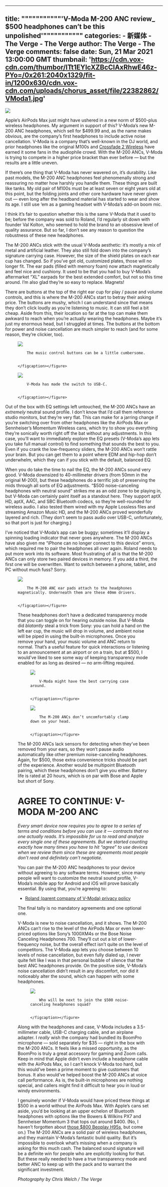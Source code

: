 
---
title: """""""""""'V-Moda M-200 ANC review_ $500 headphones can’t be this unpolished'"""""""""""
categories: 
    - 新媒体
    - The Verge - The Verge
author: The Verge - The Verge
comments: false
date: Sun, 21 Mar 2021 13:00:00 GMT
thumbnail: 'https://cdn.vox-cdn.com/thumbor/lTt1EYIcXZBcCIAxRhwE46z-PYo=/0x261:2040x1329/fit-in/1200x630/cdn.vox-cdn.com/uploads/chorus_asset/file/22382862/VModa1.jpg'
---

<div>   
<img src="https://cdn.vox-cdn.com/thumbor/lTt1EYIcXZBcCIAxRhwE46z-PYo=/0x261:2040x1329/fit-in/1200x630/cdn.vox-cdn.com/uploads/chorus_asset/file/22382862/VModa1.jpg" referrerpolicy="no-referrer">
  <p class="p--has-dropcap p-large-text" id="tmz4ke">Apple’s AirPods Max just might have ushered in a new norm of $500-plus wireless headphones. My argument in support of this? V-Moda’s new M-200 ANC headphones, which sell for $499.99 and, as the name makes obvious, are the company’s first headphones to include active noise cancellation. V-Moda is a company that’s well-known in the DJ world, and prior headphones like the original M100s and <a href="https://www.theverge.com/2017/8/16/16152736/v-moda-crossfade-2-wireless-review-bluetooth-headphones">Crossfade 2 Wireless</a> have earned it some fans in the audiophile crowd. With the M-200 ANCs, V-Moda is trying to compete in a higher price bracket than ever before — but the results are a little uneven. </p>
<p id="x8MQcE">If there’s one thing that V-Moda has never wavered on, it’s durability. Like past models, the M-200 ANC headphones feel phenomenally strong and reassuring no matter how harshly you handle them. These things are built like tanks. My old pair of M100s must be at least seven or eight years old at this point, but the folding joints and other core hardware have never given out — even long after the headband material has started to wear and show its age. I still use ‘em as a gaming headset with V-Moda’s add-on boom mic.</p>
<p id="R4BBYA">I think it’s fair to question whether this is the same V-Moda that it used to be; before the company was sold to Roland, I’d regularly sit down with founder Val Kolton, who seemed to hold the brand to an obsessive level of quality assurance. But so far, I don’t see any reason to question the robustness of these new headphones.</p>
<div id="30GST9">




</div>
<p id="yOZWJb">The M-200 ANCs stick with the usual V-Moda aesthetic: it’s mostly a mix of metal and artificial leather. They also still fold down into the company’s signature carrying case. However, the size of the shield plates on each ear cup has changed. So if you’ve got old, customized plates, those will no longer fit. The ear pads (filled with memory foam) now attach magnetically and feel nice and cushiony. It used to be that you had to buy V-Moda’s aftermarket “XL” earpads for the best extended comfort, but not so this time around. I’m also glad they’re so easy to replace. Magnets!</p>
<p id="DHEC7s">There are buttons at the top of the right ear cup for play / pause and volume controls, and this is where the M-200 ANCs start to betray their asking price. The buttons are mushy, which I can understand since that means they don’t click loudly as you’re listening to music. It can still feel a bit cheap. Aside from this, their location so far at the top can make them awkward to reach when you’re actually wearing the headphones. Maybe it’s just my enormous head, but I struggled at times. The buttons at the bottom for power and noise cancellation are much simpler to reach (and for some reason, they’re clickier, too). </p>
<div class="c-wide-block"><div class="c-image-grid">
<div class="c-image-grid__item">  <figure><img src="https://cdn.vox-cdn.com/thumbor/b8yjw1kU7jPuEKw9IboHT81ME7w=/0x0:2040x1360/520x0/filters:focal(0x0:2040x1360):no_upscale()/cdn.vox-cdn.com/uploads/chorus_asset/file/22382875/VModaControls.jpg" referrerpolicy="no-referrer"><br><figcaption>
      
        The music control buttons can be a little cumbersome.
      
      
    </figcaption></figure>

</div>
<div class="c-image-grid__item">  <figure><img src="https://cdn.vox-cdn.com/thumbor/SNW8vaUtsNX_vX7g9dIewHlM4Dw=/0x0:2040x1360/520x0/filters:focal(0x0:2040x1360):no_upscale()/cdn.vox-cdn.com/uploads/chorus_asset/file/22382877/VModaUSBC.jpg" referrerpolicy="no-referrer"><br><figcaption>
      
        V-Moda has made the switch to USB-C.
      
      
    </figcaption></figure>

</div>
</div></div>
<p id="5FNiPv">Out of the box with EQ settings left untouched, the M-200 ANCs have an <em>extremely</em> neutral sound profile. I don’t know that I’d call them reference studio monitors, but they’re very flat. This can make for a jarring change if you’re switching over from other headphones like the AirPods Max or Sennheiser’s Momentum Wireless cans, which try to show you everything they’re sonically worth right off the bat without any adjustments. In this case, you’ll want to immediately explore the EQ presets (V-Moda’s app lets you take full manual control) to find something that sounds the best to you. Even if you crank the low-frequency sliders, the M-200 ANCs won’t rattle your brain. But you can get them to a point where EDM and hip-hop don’t underwhelm, which they can if you stick with the default, balanced EQ.</p>
<p id="Urqfdu">When you do take the time to nail the EQ, the M-200 ANCs sound very good. V-Moda downsized to 40-millimeter drivers (from 50mm in the original M-200), but these headphones do a terrific job of preserving the mids through all sorts of EQ adjustments. “$500 noise-canceling headphones with neutral sound” strikes me as an odd zone to be playing in, but V-Moda can certainly paint itself as a standout here. They support aptX HD, aptX, AAC, and SBC Bluetooth codecs, so they’re well-rounded for wireless audio. I also tested them wired with my Apple Lossless files and streaming Amazon Music HD, and the M-200 ANCs proved wonderfully layered and rich. (They don’t seem to pass audio over USB-C, unfortunately, so that port is just for charging.) </p>
<p id="cjZhDl">I’ve noticed that V-Moda’s app can be buggy; sometimes it’ll display a spinning loading indicator that never goes anywhere. The M-200 ANCs have also given me “iPhone can no longer connect to this device” errors, which required me to pair the headphones all over again. Roland needs to put more work into its software. Most frustrating of all is that the M-200 ANCs can only store two paired devices in memory. If you add a third, the first one will be overwritten. Want to switch between a phone, tablet, and PC without much fuss? Sorry.</p>
  <figure><img src="https://cdn.vox-cdn.com/thumbor/BgmA2qSlzs5xTeJZUkFlokn-Txk=/0x0:2040x1360/520x0/filters:focal(0x0:2040x1360):no_upscale()/cdn.vox-cdn.com/uploads/chorus_asset/file/22382881/VModaDriver.jpg" referrerpolicy="no-referrer"><br><figcaption>
      
        The M-200 ANC ear pads attach to the headphones magnetically. Underneath them are these 40mm drivers.
      
      
    </figcaption></figure>

<p id="iUCtvS">These headphones don’t have a dedicated transparency mode that you can toggle on for hearing outside noise. But V-Moda did <em>blatantly</em> steal a trick from Sony: you can hold a hand on the left ear cup, the music will drop in volume, and ambient noise will be piped in using the built-in microphones. Once you remove your hand, your music volume and ANC return to normal. That’s a useful feature for quick interactions or listening to an announcement at an airport or on a train, but at $500, I would’ve liked to see some way of keeping transparency mode enabled for as long as desired — no arm-lifting required.</p>
<div class="c-wide-block"><div class="c-image-grid">
<div class="c-image-grid__item">  <figure><img src="https://cdn.vox-cdn.com/thumbor/XEPxSgw4prNA1iNfbDcpBeRC7oc=/0x0:2040x1360/520x0/filters:focal(0x0:2040x1360):no_upscale()/cdn.vox-cdn.com/uploads/chorus_asset/file/22382896/VModaCase.jpg" referrerpolicy="no-referrer"><br><figcaption>
      
        V-Moda might have the best carrying case around.
      
      
    </figcaption></figure>

</div>
<div class="c-image-grid__item">  <figure><img src="https://cdn.vox-cdn.com/thumbor/GzmbxjmyALCXQbPWIC5Beqx5IFk=/0x0:2040x1360/520x0/filters:focal(0x0:2040x1360):no_upscale()/cdn.vox-cdn.com/uploads/chorus_asset/file/22382898/VModaEars.jpg" referrerpolicy="no-referrer"><br><figcaption>
      
        The M-200 ANCs don’t uncomfortably clamp down on your head.
      
      
    </figcaption></figure>

</div>
</div></div>
<p id="tGg8ML">The M-200 ANCs lack sensors for detecting when they’ve been removed from your ears, so they won’t pause audio automatically like other premium noise-canceling headphones. Again, for $500, those extra convenience tricks should be part of the experience. Another would be multipoint Bluetooth pairing, which these headphones don’t give you either. Battery life is rated at 20 hours, which is on par with Bose and Apple but short of Sony. </p>
<div><div id="LWOrQp">
<div class="c-entry-sidebar">
  <h1 id="NsbBQC">AGREE TO CONTINUE: V-MODA M-200 ANC</h1>
<p id="hmIaW7"><em>Every smart device now requires you to agree to a series of terms and conditions before you can use it — contracts that no one actually reads. It’s impossible for us to read and analyze every single one of these agreements. But we started counting exactly how many times you have to hit “agree” to use devices when we review them since these are agreements most people don’t read and definitely can’t negotiate.</em></p>
<p id="J78hj3">You can pair the M-200 ANC headphones to your device without agreeing to any software terms. However, since many people will want to customize the neutral sound profile, V-Moda’s mobile app for Android and iOS will prove basically essential. By using that, you’re agreeing to:</p>
<ul><li id="8Ojj80"><a href="https://www.v-moda.com/us/en/privacy-policy" data-analytics-viewport="related-story" data-analytics-link="related-story">Roland (parent company of V-Moda) privacy policy</a></li></ul>
<p id="xAqLN4">The final tally is no mandatory agreements and one optional one. </p>
</div>
</div></div>
<p id="uurxca">V-Moda is new to noise cancellation, and it shows. The M-200 ANCs can’t rise to the level of the AirPods Max or even lower-priced options like Sony’s 1000XM4s or the Bose Noise Canceling Headphones 700. They’ll cut out a lot of lower-frequency noise, but the overall effect isn’t quite on the level of competitors. The V-Moda app lets you choose between 10 levels of noise cancellation, but even fully dialed up, I never quite felt like I was in that personal bubble of silence that the best ANC headphones provide. On the positive side, V-Moda’s noise cancellation didn’t result in any discomfort, nor did it noticeably alter the sound, which can happen with some headphones. </p>
<div class="c-wide-block">  <figure><img src="https://cdn.vox-cdn.com/thumbor/TmWPRb86a16zH3WIfxynsAG4I8s=/0x0:2040x1360/520x0/filters:focal(0x0:2040x1360):no_upscale()/cdn.vox-cdn.com/uploads/chorus_asset/file/22382887/VModaMax.jpg" referrerpolicy="no-referrer"><br><figcaption>
      
        Who will be next to join the $500 noise-canceling headphones squad?
      
      
    </figcaption></figure>

</div>
<p id="HYww7p">Along with the headphones and case, V-Moda includes a 3.5-millimeter cable, USB-C charging cable, and an airplane adapter. I <em>really</em> wish the company had bundled its BoomPro microphone — sold separately for $35 — right in the box with the M-200 ANCs. It feels like a missed opportunity, as the BoomPro is truly a great accessory for gaming and Zoom calls. Keep in mind that Apple didn’t even include a headphone cable with the AirPods Max, so I can’t knock V-Moda too hard, but this would’ve been a prime moment to give customers that bonus. It also would’ve helped boost the M-200 ANCs at voice call performance. As is, the built-in microphones are nothing special, and callers might find it difficult to hear you in loud or windy environments. </p>
<p class="c-end-para" id="NIqCZK">I genuinely wonder if V-Moda would have priced these things at $500 in a world without the AirPods Max. With Apple’s cans set aside, you’d be looking at an upper echelon of Bluetooth headphones with options like the Bowers & Wilkins PX7 and Sennheiser Momentum 3 that tops out around $400. (No, I haven’t forgotten about <a href="https://www.theverge.com/2020/8/31/21409031/bang-olufsen-beoplay-h95-noise-canceling-headphones-announced">those $800 Beoplay H95s</a>, but come on.) The M-200 ANCs are a solid pair of wireless headphones, and they maintain V-Moda’s fantastic build quality. But it’s impossible to overlook what’s missing when a company is asking for this much cash. The balanced sound signature will be a definite win for people who are explicitly looking for that. But these really needed to have a true transparency mode and better ANC to keep up with the pack and to warrant the significant investment. </p>
<p id="bAu7oa"><em>Photography by Chris Welch / The Verge</em></p>
  
  
</div>
            